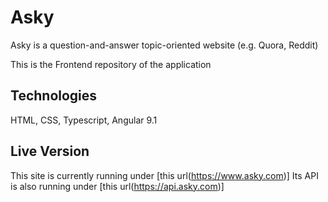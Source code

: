 # Asky
Asky is a question-and-answer topic-oriented website (e.g. Quora, Reddit)

This is the Frontend repository of the application

## Technologies
HTML, CSS, Typescript, Angular 9.1

## Live Version
This site is currently running under [this url(https://www.asky.com)]
Its API is also running under [this url(https://api.asky.com)]